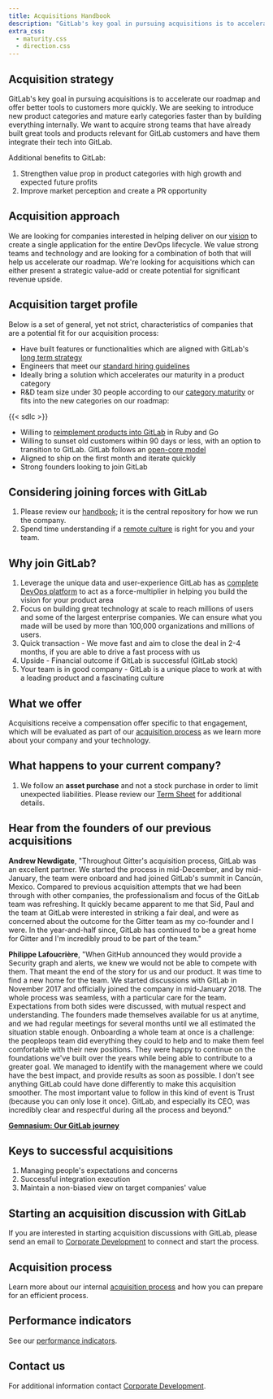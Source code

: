 ```yaml
---
title: Acquisitions Handbook
description: "GitLab's key goal in pursuing acquisitions is to accelerate our roadmap and offer better tools to customers more quickly."
extra_css:
  - maturity.css
  - direction.css
---
```


## Acquisition strategy

GitLab's key goal in pursuing acquisitions is to accelerate our roadmap and offer better tools to customers more quickly. We are seeking to introduce new product categories and mature early categories faster
than by building everything internally. We want to acquire strong teams that have already built great tools and products relevant for GitLab customers and have them integrate their tech into GitLab.

Additional benefits to GitLab:

1. Strengthen value prop in product categories with high growth and expected future profits
1. Improve market perception and create a PR opportunity

## Acquisition approach

We are looking for companies interested in helping deliver on our [vision](https://about.gitlab.com/direction/#vision) to create a single application for the entire DevOps lifecycle. We value strong teams and technology and are looking for a combination of both that will help us accelerate our roadmap. We're looking for acquisitions which can either present a strategic value-add or create potential for significant revenue upside.

## Acquisition target profile

Below is a set of general, yet not strict, characteristics of companies that are a potential fit for our acquisition process:

- Have built features or functionalities which are aligned with GitLab's [long term strategy](https://about.gitlab.com/direction/)
- Engineers that meet our [standard hiring guidelines](/job-families/engineering/backend-engineer/)
- Ideally bring a solution which accelerates our maturity in a product category
- R&D team size under 30 people
according to our [category maturity](https://about.gitlab.com/direction/#maturity) or fits into the new categories on our roadmap:

{{< sdlc >}}

- Willing to [reimplement products into GitLab](/handbook/product/single-application/) in Ruby and Go
- Willing to sunset old customers within 90 days or less, with an option to transition to GitLab. GitLab follows an [open-core model](https://about.gitlab.com/install/ce-or-ee/)
- Aligned to ship on the first month and iterate quickly
- Strong founders looking to join GitLab

## Considering joining forces with GitLab

1. Please review our [handbook](/handbook/); it is the central repository for how we run the company.
1. Spend time understanding if a [remote culture](/handbook/company/culture/all-remote/) is right for you and your team.

## Why join GitLab?

1. Leverage the unique data and user-experience GitLab has as [complete DevOps platform](/handbook/product/single-application/) to act as a force-multiplier in helping you build the vision for your product area
1. Focus on building great technology at scale to reach millions of users and some of the largest enterprise companies. We can ensure what you made will be used by more than 100,000 organizations and millions of users.
1. Quick transaction - We move fast and aim to close the deal in 2-4 months, if you are able to drive a fast process with us
1. Upside - Financial outcome if GitLab is successful (GitLab stock)
1. Your team is in good company - GitLab is a unique place to work at with a leading product and a fascinating culture

## What we offer

Acquisitions receive a compensation offer specific to that engagement, which will be evaluated as part of our [acquisition process](/handbook/acquisitions/acquisition-process/) as we learn more about your company and your technology.

## What happens to your current company?

1. We follow an **asset purchase** and not a stock purchase in order to limit unexpected liabilities. Please review our [Term Sheet](https://docs.google.com/document/d/1_G2bXxhMe_qXrF8LdZcXwsCcIs1GJAS1-v42U2MV8a4) for additional details.

## Hear from the founders of our previous acquisitions

**Andrew Newdigate**, "Throughout Gitter's acquisition process, GitLab was an excellent partner. We started the process in mid-December, and by mid-January, the team were onboard and had joined GitLab's summit in Cancún, Mexico. Compared to previous acquisition attempts that we had been through with other companies, the professionalism and focus of the GitLab team was refreshing. It quickly became apparent to me that Sid, Paul and the team at GitLab were interested in striking a fair deal, and were as concerned about the outcome for the Gitter team as my co-founder and I were. In the year-and-half since, GitLab has continued to be a great home for Gitter and I'm incredibly proud to be part of the team."

**Philippe Lafoucrière**, "When GitHub announced they would provide a Security graph and alerts, we knew we would not be able to compete with them. That meant the end of the story for us and our product. It was time to find a new home for the team. We started discussions with GitLab in November 2017 and officially joined the company in mid-January 2018. The whole process was seamless, with a particular care for the team. Expectations from both sides were discussed, with mutual respect and understanding.
The founders made themselves available for us at anytime, and we had regular meetings for several months until we all estimated the situation stable enough. Onboarding a whole team at once is a challenge: the peopleops team did everything they could to help and to make them feel comfortable with their new positions. They were happy to continue on the foundations we've built over the years while being able to contribute to a greater goal. We managed to identify with the management where we could have the best impact, and provide results as soon as possible.
I don't see anything GitLab could have done differently to make this acquisition smoother. The most important value to follow in this kind of event is Trust (because you can only lose it once). GitLab, and especially its CEO, was incredibly clear and respectful during all the process and beyond."

**[Gemnasium: Our GitLab journey](https://about.gitlab.com/blog/2019/04/30/gemnasium-our-gitlab-journey/)**

## Keys to successful acquisitions

1. Managing people's expectations and concerns
1. Successful integration execution
1. Maintain a non-biased view on target companies' value

## Starting an acquisition discussion with GitLab

If you are interested in starting acquisition discussions with GitLab, please send an email to [Corporate Development](mailto:acquisitions@gitlab.com) to connect and start the process.

## Acquisition process

Learn more about our internal [acquisition process](/handbook/acquisitions/acquisition-process/) and how you can prepare for an efficient process.

## Performance indicators

See our [performance indicators](/handbook/product/performance-indicators/#acquisition-impact).

## Contact us

For additional information contact [Corporate Development](mailto:acquisitions@gitlab.com).
